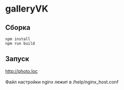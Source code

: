 # galleryVK

Сборка
------
 `npm install`<br>
 `npm run build`
 
 Запуск
 ------
 http://photo.loc <br><br>
 Файл настройки nginx лежит в /help/nginx_host.conf
